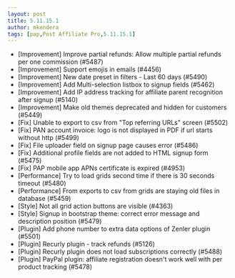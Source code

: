 ```yaml
---
layout: post
title: 5.11.15.1
author: mkendera
tags: [pap,Post Affiliate Pro,5.11.15.1]
---
```


- [Improvement] Improve partial refunds: Allow multiple partial refunds per one commission (#5487)
- [Improvement] Support emojis in emails (#4456)
- [Improvement] New date preset in filters - Last 60 days (#5490)
- [Improvement] Add Multi-selection listbox to signup fields (#5462)
- [Improvement] Add IP address tracking for affiliate parent recognition after signup (#5140)
- [Improvement] Make old themes deprecated and hidden for customers (#5449)
- [Fix] Unable to export to csv from "Top referring URLs" screen (#5502)
- [Fix] PAN account invoice: logo is not displayed in PDF if url starts without http (#5499)
- [Fix] File uploader field on signup page causes error (#5486)
- [Fix] Additional profile fields are not added to HTML signup form (#5475)
- [Fix] PAP mobile app APNs certificate is expired (#4953)
- [Performance] Try to load grids second time if there is 30 seconds timeout (#5480)
- [Performance] From exports to csv from grids are staying old files in database (#5459)
- [Style] Not all grid action buttons are visible (#4363)
- [Style] Signup in bootstrap theme: correct error message and description position (#5479)
- [Plugin] Add phone number to extra data options of Zenler plugin (#5501)
- [Plugin] Recurly plugin - track refunds (#5126)
- [Plugin] Recurly plugin does not load subscriptions correctly (#5488)
- [Plugin] PayPal plugin: affiliate registration doesn't work well with per product tracking (#5478)
